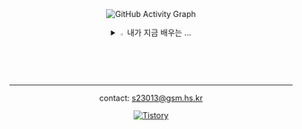 <div align=center>
  <img src="https://github-readme-activity-graph.vercel.app/graph?username=Umjiseung&theme=high-contrast&height=250" alt="GitHub Activity Graph">
   <p> 
  </p>
  <details>
<summary>
  <img src="https://raw.githubusercontent.com/Tarikul-Islam-Anik/Animated-Fluent-Emojis/master/Emojis/Hand%20gestures/Eyes.png" alt="Eyes" width="2%" /> 내가 지금 배우는 ... 
</summary>
   <br>

![MySQL](https://img.shields.io/badge/mysql-%2300f.svg?style=for-the-badge&logo=mysql&logoColor=white) ![java](https://img.shields.io/badge/Java-ED8B00?style=for-the-badge&logo=openjdk&logoColor=white)  ![spring](https://img.shields.io/badge/Spring-6DB33F?style=for-the-badge&logo=spring&logoColor=white) 

</details> 

---

contact: s23013@gsm.hs.kr

<a href = "https://jsback.tistory.com/">
<img alt="Tistory" src ="https://img.shields.io/badge/Tistory-FF5D01?style=flat-square&logo=tistory&logoColor=white">
</a>
  </div>    


 
